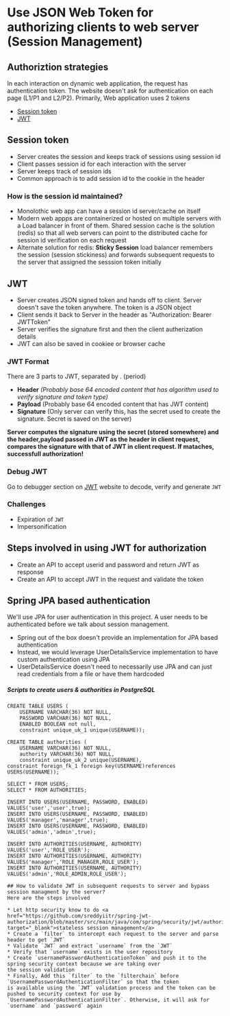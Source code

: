 # Use JSON Web Token for authorizing clients to web server (Session Management)


## Authoriztion strategies
In each interaction on dynamic web application, the request has authentication token. The website doesn't ask for authentication on each page (L1/P1 and L2/P2). Primarily, Web application uses 2 tokens
* [Session token](##Session-Token)
* [JWT](##JWT)

## Session token

* Server creates the session and keeps track of sessions using session id
* Client passes session id for each interaction with the server
* Server keeps track of session ids
* Common approach is to add session id to the cookie in the header

### How is the session id maintained?

* Monolothic web app can have a session id server/cache on itself
* Modern web appps are containerized or hosted on multiple servers with a Load balancer in front of them. Shared session cache is the solution (redis) so that all web servers can point to the distributed cache for session id verification on each request
* Alternate solution for redis: **Sticky Session** load balancer remembers the session (session stickiness) and forwards subsequent requests to the server that assigned the sesssion token initially

## JWT

* Server creates JSON signed token and hands off to client. Server doesn't save the token anywhere. The token is a JSON object
* Client sends it back to Server in the header as "Authorization: Bearer JWTToken"
* Server verifies the signature first and then the client autherization details
* JWT can also be saved in cookiee or browser cache

### JWT Format

There are 3 parts to JWT, separated by . (period)
* **Header**  *(Probably base 64 encoded content that has algorithm used to verify signature and token type)*
* **Payload**  (Probably base 64 encoded content that has JWT content)
* **Signature** (Only server can verify this, has the secret used to create the signature. Secret is saved on the server)

**Server computes the signature using the secret (stored somewhere) and the header,payload passed in JWT as the header in client request, compares the signature with that of JWT in client request. If mataches, successfull authorization!**

### Debug JWT
Go to debugger section on <a href="https://jwt.io">JWT</a> website to decode, verify and generate `JWT`

### Challenges
* Expiration of `JWT`
* Impersonification

## Steps involved in using JWT for authorization

* Create an API to accept userid and password and return JWT as response
* Create an API to accept JWT in the request and validate the token 
 

## Spring JPA based authentication
We'll use JPA for user authentication in this project. A user needs to be authenticated before we talk about session 
management.

* Spring out of the box doesn't provide an implementation for JPA based authentication
* Instead, we would leverage UserDetailsService implementation to have custom authentication using JPA
* UserDetailsService doesn't need to necessarily use JPA and can just read credentials from a file or have them 
hardcoded


##### Scripts to create users & authorities in PostgreSQL
```
CREATE TABLE USERS (
	USERNAME VARCHAR(36) NOT NULL,
	PASSWORD VARCHAR(36) NOT NULL,
	ENABLED BOOLEAN not null,
	constraint unique_uk_1 unique(USERNAME));

CREATE TABLE authorities (
	USERNAME VARCHAR(36) NOT NULL,
	authority VARCHAR(36) NOT NULL,
	constraint unique_uk_2 unique(USERNAME),
constraint foreign_fk_1 foreign key(USERNAME)references USERS(USERNAME));

SELECT * FROM USERS;
SELECT * FROM AUTHORITIES;

INSERT INTO USERS(USERNAME, PASSWORD, ENABLED) VALUES('user','user',true);
INSERT INTO USERS(USERNAME, PASSWORD, ENABLED) VALUES('manager','manager',true);
INSERT INTO USERS(USERNAME, PASSWORD, ENABLED) VALUES('admin','admin',true);

INSERT INTO AUTHORITIES(USERNAME, AUTHORITY) VALUES('user','ROLE_USER');
INSERT INTO AUTHORITIES(USERNAME, AUTHORITY) VALUES('manager','ROLE_MANAGER,ROLE_USER');
INSERT INTO AUTHORITIES(USERNAME, AUTHORITY) VALUES('admin','ROLE_ADMIN,ROLE_USER');

## How to validate JWT in subsequent requests to server and bypass session managment by the server?
Here are the steps involved

* Let http security know to do <a href="https://github.com/sreddyiitr/spring-jwt-authorization/blob/master/src/main/java/com/spring/security/jwt/authorization/SpringSecurityConfiguration.java#L66" target="_blank">stateless session management</a>
* Create a `filter` to intercept each request to the server and parse header to get `JWT`
* Validate `JWT` and extract `username` from the `JWT`
* Verify that `username` exists in the user repository
* Create `usernamePasswordAuthenticationToken` and push it to the spring security context because we are taking over 
the session validation
* Finally, Add this `filter` to the `filterchain` before `UsernamePasswordAuthenticationFilter` so that the token
is available using the `JWT` validation process and the token can be pushed to security context for use by 
`UsernamePasswordAuthenticationFilter`. Otherwise, it will ask for `username` and `password` again
